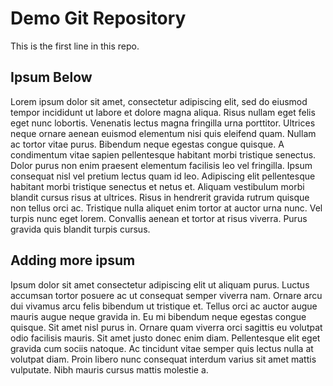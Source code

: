 # Demo Git Repository

This is the first line in this repo.

## Ipsum Below

Lorem ipsum dolor sit amet, consectetur adipiscing elit, sed do eiusmod tempor incididunt ut labore et dolore magna aliqua. Risus nullam eget felis eget nunc lobortis. Venenatis lectus magna fringilla urna porttitor. Ultrices neque ornare aenean euismod elementum nisi quis eleifend quam. Nullam ac tortor vitae purus. Bibendum neque egestas congue quisque. A condimentum vitae sapien pellentesque habitant morbi tristique senectus. Dolor purus non enim praesent elementum facilisis leo vel fringilla. Ipsum consequat nisl vel pretium lectus quam id leo. Adipiscing elit pellentesque habitant morbi tristique senectus et netus et. Aliquam vestibulum morbi blandit cursus risus at ultrices. Risus in hendrerit gravida rutrum quisque non tellus orci ac. Tristique nulla aliquet enim tortor at auctor urna nunc. Vel turpis nunc eget lorem. Convallis aenean et tortor at risus viverra. Purus gravida quis blandit turpis cursus.

## Adding more ipsum

Ipsum dolor sit amet consectetur adipiscing elit ut aliquam purus. Luctus accumsan tortor posuere ac ut consequat semper viverra nam. Ornare arcu dui vivamus arcu felis bibendum ut tristique et. Tellus orci ac auctor augue mauris augue neque gravida in. Eu mi bibendum neque egestas congue quisque. Sit amet nisl purus in. Ornare quam viverra orci sagittis eu volutpat odio facilisis mauris. Sit amet justo donec enim diam. Pellentesque elit eget gravida cum sociis natoque. Ac tincidunt vitae semper quis lectus nulla at volutpat diam. Proin libero nunc consequat interdum varius sit amet mattis vulputate. Nibh mauris cursus mattis molestie a.